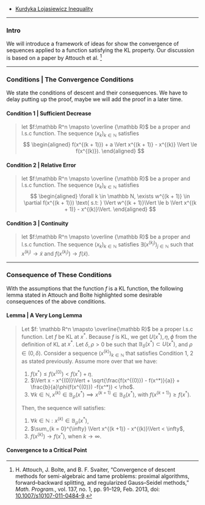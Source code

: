 - [Kurdyka Lojasiewicz Inequality](Kurdyka%20Lojasiewicz%20Inequality.md)


---
### **Intro**

We will introduce a framework of ideas for show the convergence of sequences applied to a function satisfying the KL property. 
Our discussion is based on a paper by Attouch et al. [^1]


---
### **Conditions | The Convergence Conditions**

We state the conditions of descent and their consequences. 
We have to delay putting up the proof, maybe we will add the proof in a later time. 


#### **Condition 1 | Sufficient Decrease**
> let $f:\mathbb R^n \mapsto \overline {\mathbb R}$ be a proper and l.s.c function. 
> The sequence $(x_k)_{k \in \mathbb N}$ satisfies 
> $$
> \begin{aligned}
>     f(x^{(k + 1)}) + a \Vert x^{(k + 1)} - x^{(k)} \Vert \le f(x^{(k)}). 
> \end{aligned}
> $$

#### **Condition 2 | Relative Error** 
> let $f:\mathbb R^n \mapsto \overline {\mathbb R}$ be a proper and l.s.c function. 
> The sequence $(x_k)_{k \in \mathbb N}$ satisfies 
> $$
> \begin{aligned}
>     \forall k \in \mathbb N, \exists w^{(k + 1)} \in \partial f(x^{(k + 1)}) \text{ s.t: } \Vert w^{(k + 1)}\Vert \le b \Vert x^{(k + 1)} - x^{(k)}\Vert. 
> \end{aligned}
> $$

#### **Condition 3 | Continuity**
> let $f:\mathbb R^n \mapsto \overline {\mathbb R}$ be a proper and l.s.c function. 
> The sequence $(x_k)_{k \in \mathbb N}$ satisfies 
> $\exists (x^{(k_j)})_{j \in \mathbb N}$ such that 
> $x^{(k_j)}\rightarrow \tilde x$ and $f(x^{(k_j)}) \rightarrow f(\tilde x)$. 

---
### **Consequence of These Conditions**

With the assumptions that the function $f$ is a KL function, the following lemma stated in Attouch and Bolte highlighted some desirable consequences of the above conditions. 

#### **Lemma | A Very Long Lemma**
> Let $f: \mathbb R^n \mapsto \overline{\mathbb R}$ be a proper l.s.c function. 
> Let $f$ be KL at $x^*$. 
> Because $f$ is KL, we get $U(x^*), \eta, \phi$ from the definition of KL at $x^*$. 
> Let $\delta, \rho > 0$ be such that $\mathbb B_\delta(x^*) \subset U(x^*)$, and $\rho \in (0, \delta)$. 
> Consider a sequence $(x^{(k)})_{k \in \mathbb N}$ that satisfies Condition 1, 2 as stated previously. 
> Assume more over that we have: 
> 1. $f(x^*) \le f(x^{(0)}) < f(x^*) + \eta$. 
> 2. $\Vert x - x^{(0)}\Vert + \sqrt{\frac{f(x^{(0)}) - f(x^*)}{a}} + \frac{b}{a}\phi(f(x^{(0)}) -f(x^*)) < \rho$. 
> 3. $\forall k \in \mathbb N, x^{(k)} \in \mathbb B_\rho(x^*) \implies x^{(k + 1)} \in \mathbb B_\delta(x^*)$, with $f(x^{(k + 1)}) \ge f(x^*)$. 
>
> Then, the sequence will satisfies: 
> 1. $\forall k \in \mathbb N: x^{(k)} \in \mathbb B_{\rho}(x^*)$, 
> 2. $\sum_{k = 0}^{\infty} \Vert x^{(k +1)} - x^{(k)}\Vert < \infty$, 
> 3. $f(x^{(k)})\rightarrow f(x^*)$, when $k\rightarrow \infty$. 

#### **Convergence to a Critical Point**
> 


[^1]: H. Attouch, J. Bolte, and B. F. Svaiter, “Convergence of descent methods for semi-algebraic and tame problems: proximal algorithms, forward–backward splitting, and regularized Gauss–Seidel methods,” _Math. Program._, vol. 137, no. 1, pp. 91–129, Feb. 2013, doi: [10.1007/s10107-011-0484-9](https://doi.org/10.1007/s10107-011-0484-9).
